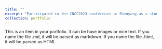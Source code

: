 ```yaml
---
title: ""
excerpt: "Participated in the CNCC2023 conference in Shenyang as a student, November 2023.<br/><img src='/images/CNCC1.png'><img src='/images/CNCC2.png'>"
collection: portfolio
---
```

This is an item in your portfolio. It can be have images or nice text. If you name the file .md, it will be parsed as markdown. If you name the file .html, it will be parsed as HTML. 
